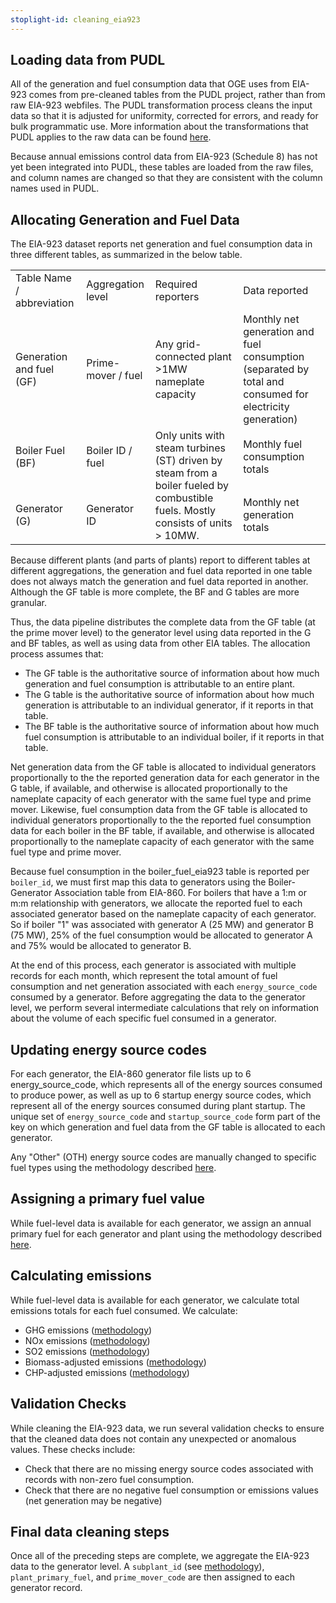 ```yaml
---
stoplight-id: cleaning_eia923
---
```



## Loading data from PUDL
All of the generation and fuel consumption data that OGE uses from EIA-923 comes from pre-cleaned tables from the PUDL project, rather than from raw EIA-923 webfiles. The PUDL transformation process cleans the input data so that it is adjusted for uniformity, corrected for errors, and ready for bulk programmatic use. More information about the transformations that PUDL applies to the raw data can be found [here](https://catalystcoop-pudl.readthedocs.io/en/latest/data_sources/eia923.html#pudl-data-transformations).

Because annual emissions control data from EIA-923 (Schedule 8) has not yet been integrated into PUDL, these tables are loaded from the raw files, and column names are changed so that they are consistent with the column names used in PUDL.

## Allocating Generation and Fuel Data

The EIA-923 dataset reports net generation and fuel consumption data in three different tables, as summarized in the below table.

<table>
  <tr>
   <td>Table Name / abbreviation
   </td>
   <td>Aggregation level
   </td>
   <td>Required reporters
   </td>
   <td>Data reported
   </td>
  </tr>
  <tr>
   <td>Generation and fuel (GF)
   </td>
   <td>Prime-mover / fuel
   </td>
   <td>Any grid-connected plant >1MW nameplate capacity
   </td>
   <td>Monthly net generation and fuel consumption (separated by total and consumed for electricity generation)
   </td>
  </tr>
  <tr>
   <td>Boiler Fuel (BF)
   </td>
   <td>Boiler ID / fuel
   </td>
   <td rowspan="2" >Only units with steam turbines (ST) driven by steam from a boiler fueled by combustible fuels. Mostly consists of units > 10MW.
   </td>
   <td>Monthly fuel consumption totals
   </td>
  </tr>
  <tr>
   <td>Generator (G)
   </td>
   <td>Generator ID
   </td>
   <td>Monthly net generation totals
   </td>
  </tr>
</table>




Because different plants (and parts of plants) report to different tables at different aggregations, the generation and fuel data reported in one table does not always match the generation and fuel data reported in another. Although the GF table is more complete, the BF and G tables are more granular.

Thus, the data pipeline distributes the complete data from the GF table (at the prime mover level) to the generator level using data reported in the G and BF tables, as well as using data from other EIA tables. The allocation process assumes that:
* The GF table is the authoritative source of information about how much generation and fuel consumption is attributable to an entire plant.
* The G table is the authoritative source of information about how much generation is attributable to an individual generator, if it reports in that table.
* The BF table is the authoritative source of information about how much fuel consumption is attributable to an individual boiler, if it reports in that table.

Net generation data from the GF table is allocated to individual generators proportionally to the the reported generation data for each generator in the G table, if available, and otherwise is allocated proportionally to the nameplate capacity of each generator with the same fuel type and prime mover. Likewise, fuel consumption data from the GF table is allocated to individual generators proportionally to the the reported fuel consumption data for each boiler in the BF table, if available, and otherwise is allocated proportionally to the nameplate capacity of each generator with the same fuel type and prime mover.

Because fuel consumption in the boiler_fuel_eia923 table is reported per `boiler_id`, we must first map this data to generators using the Boiler-Generator Association table from EIA-860. For boilers that have a 1:m or m:m relationship with generators, we allocate the reported fuel to each associated generator based on the nameplate capacity of each generator. So if boiler "1" was associated with generator A (25 MW) and generator B (75 MW), 25% of the fuel consumption would be allocated to generator A and 75% would be allocated to generator B.

At the end of this process, each generator is associated with multiple records for each month, which represent the total amount of fuel consumption and net generation associated with each `energy_source_code` consumed by a generator. Before aggregating the data to the generator level, we perform several intermediate calculations that rely on information about the volume of each specific fuel consumed in a generator.

## Updating energy source codes

For each generator, the EIA-860 generator file lists up to 6 energy_source_code, which represents all of the energy sources consumed to produce power, as well as up to 6 startup energy source codes, which represent all of the energy sources consumed during plant startup. The unique set of `energy_source_code` and `startup_source_code` form part of the key on which generation and fuel data from the GF table is allocated to each generator.

Any "Other" (OTH) energy source codes are manually changed to specific fuel types using the methodology described [here](../Emissions%20Calculations/Assigning%20Energy%20Source%20Codes.md).

## Assigning a primary fuel value

While fuel-level data is available for each generator, we assign an annual primary fuel for each generator and plant using the methodology described [here](../Data%20Aggregation/Plant%20Primary%20Fuel.md).

## Calculating emissions
While fuel-level data is available for each generator, we calculate total emissions totals for each fuel consumed. We calculate:
 - GHG emissions ([methodology](../Emissions%20Calculations/GHG%20Emissions.md))
 - NOx emissions ([methodology](../Emissions%20Calculations/NOx%20Emissions.md))
 - SO2 emissions ([methodology](../Emissions%20Calculations/SO2%20Emissions.md))
 - Biomass-adjusted emissions ([methodology](../Emissions%20Calculations/Adjusting%20Emissions%20for%20Biomass.md))
 - CHP-adjusted emissions ([methodology](../Emissions%20Calculations/Adjusting%20Emissions%20for%20CHP.md))

## Validation Checks

While cleaning the EIA-923 data, we run several validation checks to ensure that the cleaned data does not contain any unexpected or anomalous values. These checks include:
 - Check that there are no missing energy source codes associated with records with non-zero fuel consumption.
 - Check that there are no negative fuel consumption or emissions values (net generation may be negative)

## Final data cleaning steps
Once all of the preceding steps are complete, we aggregate the EIA-923 data to the generator level. A `subplant_id` (see [methodology](../Data%20Aggregation/Subplant%20Aggregation.md)), `plant_primary_fuel`, and `prime_mover_code` are then assigned to each generator record.

